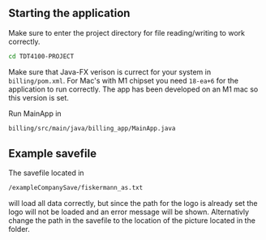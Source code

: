 ## Starting the application 

Make sure to enter the project directory for file reading/writing to work correctly.  

```sh
cd TDT4100-PROJECT 
```

Make sure that Java-FX verison is currect for your system in `billing/pom.xml`. For Mac's with M1 chipset you need `18-ea+6` for the application to run correctly. The app has been developed on an M1 mac so this version is set. 

Run MainApp in 
```sh
billing/src/main/java/billing_app/MainApp.java
```


## Example savefile

The savefile located in
```sh
/exampleCompanySave/fiskermann_as.txt
```
will load all data correctly, but since the path for the logo is already set the logo will not be loaded and an error message will be shown. Alternativly change the path in the savefile to the location of the picture located in the folder. 



